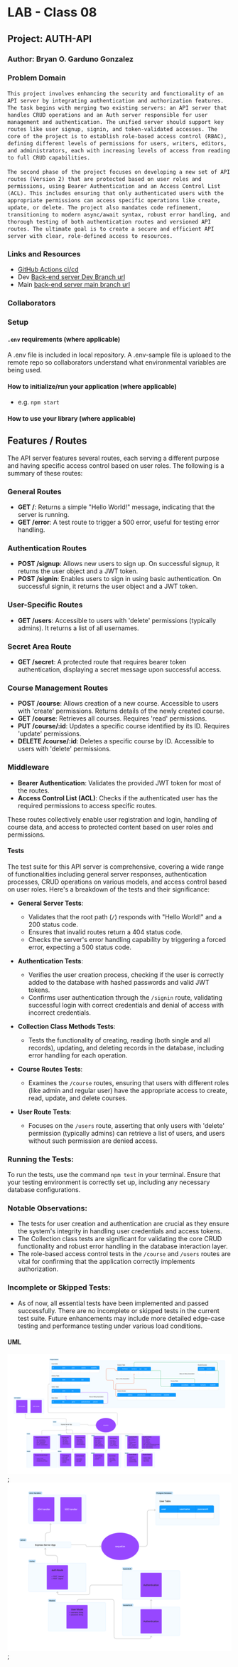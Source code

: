 # LAB - Class 08

## Project: AUTH-API

### Author: Bryan O. Garduno Gonzalez

### Problem Domain  
    This project involves enhancing the security and functionality of an API server by integrating authentication and authorization features. The task begins with merging two existing servers: an API server that handles CRUD operations and an Auth server responsible for user management and authentication. The unified server should support key routes like user signup, signin, and token-validated accesses. The core of the project is to establish role-based access control (RBAC), defining different levels of permissions for users, writers, editors, and administrators, each with increasing levels of access from reading to full CRUD capabilities.

    The second phase of the project focuses on developing a new set of API routes (Version 2) that are protected based on user roles and permissions, using Bearer Authentication and an Access Control List (ACL). This includes ensuring that only authenticated users with the appropriate permissions can access specific operations like create, update, or delete. The project also mandates code refinement, transitioning to modern async/await syntax, robust error handling, and thorough testing of both authentication routes and versioned API routes. The ultimate goal is to create a secure and efficient API server with clear, role-defined access to resources.


### Links and Resources

- [GitHub Actions ci/cd](https://github.com/brosmar18/auth-api2.0/actions) 
- Dev [Back-end server Dev Branch url]()
- Main [back-end server main branch url]()


### Collaborators

  
### Setup

#### `.env` requirements (where applicable)


A .env file is included in local repository. A .env-sample file is uploaed to the remote repo so collaborators understand what environmental variables are being used. 

#### How to initialize/run your application (where applicable)

- e.g. `npm start`

#### How to use your library (where applicable)

## Features / Routes

The API server features several routes, each serving a different purpose and having specific access control based on user roles. The following is a summary of these routes:

### General Routes
- **GET /**: Returns a simple "Hello World!" message, indicating that the server is running.
- **GET /error**: A test route to trigger a 500 error, useful for testing error handling.

### Authentication Routes
- **POST /signup**: Allows new users to sign up. On successful signup, it returns the user object and a JWT token.
- **POST /signin**: Enables users to sign in using basic authentication. On successful signin, it returns the user object and a JWT token.

### User-Specific Routes
- **GET /users**: Accessible to users with 'delete' permissions (typically admins). It returns a list of all usernames.

### Secret Area Route
- **GET /secret**: A protected route that requires bearer token authentication, displaying a secret message upon successful access.

### Course Management Routes
- **POST /course**: Allows creation of a new course. Accessible to users with 'create' permissions. Returns details of the newly created course.
- **GET /course**: Retrieves all courses. Requires 'read' permissions.
- **PUT /course/:id**: Updates a specific course identified by its ID. Requires 'update' permissions.
- **DELETE /course/:id**: Deletes a specific course by ID. Accessible to users with 'delete' permissions.

### Middleware
- **Bearer Authentication**: Validates the provided JWT token for most of the routes.
- **Access Control List (ACL)**: Checks if the authenticated user has the required permissions to access specific routes.

These routes collectively enable user registration and login, handling of course data, and access to protected content based on user roles and permissions.




#### Tests

The test suite for this API server is comprehensive, covering a wide range of functionalities including general server responses, authentication processes, CRUD operations on various models, and access control based on user roles. Here's a breakdown of the tests and their significance:

- **General Server Tests**:
  - Validates that the root path (`/`) responds with "Hello World!" and a 200 status code.
  - Ensures that invalid routes return a 404 status code.
  - Checks the server's error handling capability by triggering a forced error, expecting a 500 status code.

- **Authentication Tests**:
  - Verifies the user creation process, checking if the user is correctly added to the database with hashed passwords and valid JWT tokens.
  - Confirms user authentication through the `/signin` route, validating successful login with correct credentials and denial of access with incorrect credentials.

- **Collection Class Methods Tests**:
  - Tests the functionality of creating, reading (both single and all records), updating, and deleting records in the database, including error handling for each operation.

- **Course Routes Tests**:
  - Examines the `/course` routes, ensuring that users with different roles (like admin and regular user) have the appropriate access to create, read, update, and delete courses.

- **User Route Tests**:
  - Focuses on the `/users` route, asserting that only users with 'delete' permission (typically admins) can retrieve a list of users, and users without such permission are denied access.

### Running the Tests:
To run the tests, use the command `npm test` in your terminal. Ensure that your testing environment is correctly set up, including any necessary database configurations.

### Notable Observations:
- The tests for user creation and authentication are crucial as they ensure the system's integrity in handling user credentials and access tokens.
- The Collection class tests are significant for validating the core CRUD functionality and robust error handling in the database interaction layer.
- The role-based access control tests in the `/course` and `/users` routes are vital for confirming that the application correctly implements authorization.

### Incomplete or Skipped Tests:
- As of now, all essential tests have been implemented and passed successfully. There are no incomplete or skipped tests in the current test suite. Future enhancements may include more detailed edge-case testing and performance testing under various load conditions.


#### UML

![Lab-8 pt. 1 UML](./assets/lab08Uml01.png);
![Lab-8 pt. 2 UML](./assets/lab08Uml02.png);
